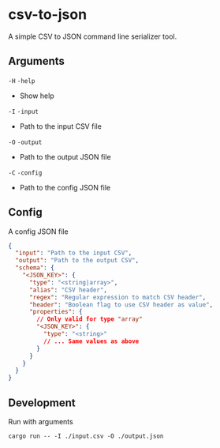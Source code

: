 # csv-to-json

A simple CSV to JSON command line serializer tool.

## Arguments

`-H` `-help`

- Show help

`-I` `-input`

- Path to the input CSV file

`-O` `-output`

- Path to the output JSON file

`-C` `-config`

- Path to the config JSON file

## Config

A config JSON file

```json
{
  "input": "Path to the input CSV",
  "output": "Path to the output CSV",
  "schema": {
    "<JSON_KEY>": {
      "type": "<string|array>",
      "alias": "CSV header",
      "regex": "Regular expression to match CSV header",
      "header": "Boolean flag to use CSV header as value",
      "properties": {
        // Only valid for type "array"
        "<JSON_KEY>": {
          "type": "<string>"
          // ... Same values as above
        }
      }
    }
  }
}
```

## Development

Run with arguments

`cargo run -- -I ./input.csv -O ./output.json`
